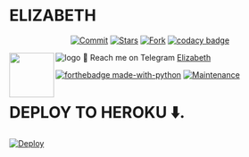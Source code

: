 # ELIZABETH
<p align="center">
    <a href="https://github.com/p-rinc-e/Elizabeth/commits/master"><img src="https://img.shields.io/github/last-commit/p-rinc-e/Elizabeth/master?label=Last%20Commit&style=flat-square&logo=github&color=F10070" alt="Commit" /></a>
    <a href="https://github.com/p-rinc-e/Elizabeth/stargazers"><img src="https://img.shields.io/github/stars/p-rinc-e/Elizabeth?label=Stars&style=flat-square&logo=github&color=F10070" alt="Stars" /></a>
    <a href="https://github.com/p-rinc-e/Elizabeth/network/members"><img src="https://img.shields.io/github/forks/p-rinc-e/Elizabeth?label=Fork&style=flat-square&logo=github&color=F10070" alt="Fork" /></a>
    <a href="https://www.codacy.com/gh/p-rinc-e/Elizabeth/dashboard?utm_source=github.com&amp;utm_medium=referral&amp;utm_content=p-rinc-e/Elizabeth&amp;utmcampaign=Badge_Grade"><img src="https://img.shields.io/codacy/grade/a3a19d2b551641039ec7edc3aa7b8c5d?style=flat-square&logo=codacy&color=F10070" alt="codacy badge"/></a>
</p>

![logo](https://telegra.ph/file/bd72857322159140bec6b.jpg)
💌 Reach me on Telegram [Elizabeth](https://t.me/Elizabeth_tgbot)
<img src = https://i.pinimg.com/originals/25/d2/54/25d254df236c61306bceb86df5f671f1.gif width = 80 align = "left">

[![forthebadge made-with-python](http://ForTheBadge.com/images/badges/made-with-python.svg)](https://www.python.org/)
[![Maintenance](https://img.shields.io/badge/Maintained%3F-yes-green.svg)](https://github.com/p-rinc-e/Elizabeth/graphs/commit-activity)

# <b>DEPLOY TO HEROKU ⬇️.</b>

[![Deploy](https://www.herokucdn.com/deploy/button.svg)](https://heroku.com/deploy?template=https://github.com/nikhilomanakuttan101/ELIZABETH)
